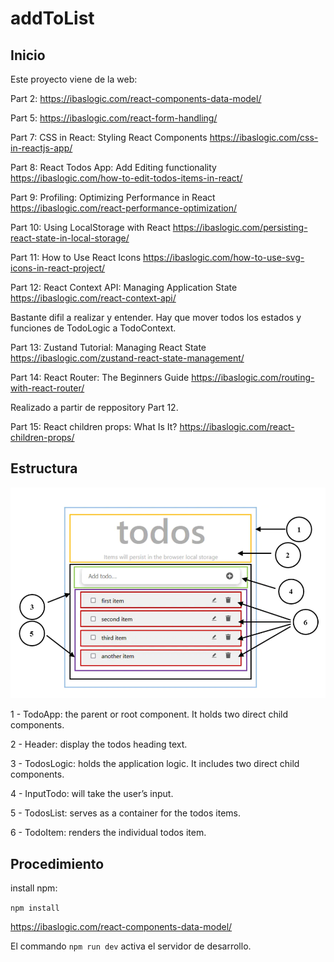 ﻿# addToList

## Inicio
Este proyecto viene de la web:

Part 2:
https://ibaslogic.com/react-components-data-model/

Part 5:
https://ibaslogic.com/react-form-handling/

Part 7: CSS in React: Styling React Components
https://ibaslogic.com/css-in-reactjs-app/

Part 8: React Todos App: Add Editing functionality
https://ibaslogic.com/how-to-edit-todos-items-in-react/

Part 9: Profiling: Optimizing Performance in React
https://ibaslogic.com/react-performance-optimization/

Part 10: Using LocalStorage with React
https://ibaslogic.com/persisting-react-state-in-local-storage/

Part 11: How to Use React Icons
https://ibaslogic.com/how-to-use-svg-icons-in-react-project/

Part 12: React Context API: Managing Application State
https://ibaslogic.com/react-context-api/

Bastante difil a realizar y entender. Hay que mover todos los estados y funciones de TodoLogic a TodoContext.

Part 13: Zustand Tutorial: Managing React State
https://ibaslogic.com/zustand-react-state-management/

Part 14: React Router: The Beginners Guide
https://ibaslogic.com/routing-with-react-router/

Realizado a partir de reppository Part 12.

Part 15: React children props: What Is It?
https://ibaslogic.com/react-children-props/


## Estructura

![Structure](https://github.com/javier-nebot/addToList/blob/1f0929902faa97ff5d61fa0abb22b68851192c70/images/Capture.PNG)



1 - TodoApp: the parent or root component. It holds two direct child components.

2 - Header: display the todos heading text.

3 - TodosLogic: holds the application logic. It includes two direct child components.

4 - InputTodo: will take the user’s input.

5 - TodosList: serves as a container for the todos items.

6 - TodoItem: renders the individual todos item.



## Procedimiento 

install npm:

`npm install`

https://ibaslogic.com/react-components-data-model/

El commando `npm run dev` activa el servidor de desarrollo.
